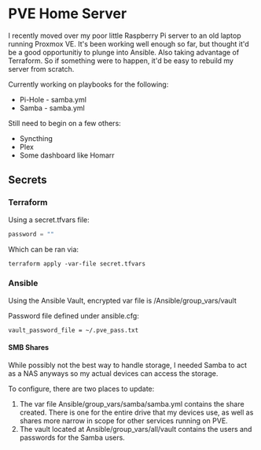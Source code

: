 # PVE Home Server

I recently moved over my poor little Raspberry Pi server to an old laptop running Proxmox VE. It's been working well enough so far, but thought it'd be a good opportunitiy to plunge into Ansible. Also taking advantage of Terraform. So if something were to happen, it'd be easy to rebuild my server from scratch.

Currently working on playbooks for the following:
- Pi-Hole - samba.yml
- Samba - samba.yml

Still need to begin on a few others:
- Syncthing
- Plex
- Some dashboard like Homarr

## Secrets

### Terraform

Using a secret.tfvars file:

```terraform
password = ""
```

Which can be ran via:

```
terraform apply -var-file secret.tfvars
```

### Ansible

Using the Ansible Vault, encrypted var file is /Ansible/group_vars/vault

Password file defined under ansible.cfg:

```
vault_password_file = ~/.pve_pass.txt
```

#### SMB Shares

While possibly not the best way to handle storage, I needed Samba to act as a NAS anyways so my actual devices can access the storage.

To configure, there are two places to update:
1. The var file Ansible/group_vars/samba/samba.yml contains the share created. There is one for the entire drive that my devices use, as well as shares more narrow in scope for other services running on PVE.
2. The vault located at Ansible/group_vars/all/vault contains the users and passwords for the Samba users.
